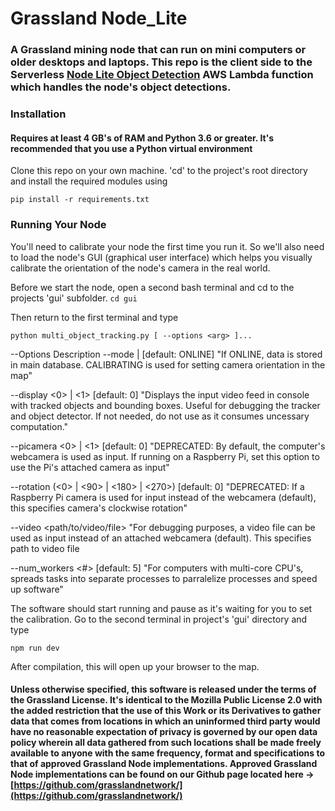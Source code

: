 # Grassland Node_Lite

### A Grassland mining node that can run on mini computers or older desktops and laptops. This repo is the client side to the Serverless [Node Lite Object Detection](https://github.com/grasslandnetwork/node_lite_object_detection) AWS Lambda function which handles the node's object detections. 

### Installation
#### Requires at least 4 GB's of RAM and Python 3.6 or greater. It's recommended that you use a Python virtual environment

Clone this repo on your own machine. 'cd' to the project's root directory and install the required modules using

```pip install -r requirements.txt```

### Running Your Node
You'll need to calibrate your node the first time you run it. So we'll also need to load the node's GUI (graphical user interface) which helps you visually calibrate the orientation of the node's camera in the real world.

Before we start the node, open a second bash terminal and cd to the projects 'gui' subfolder. 
```cd gui```

Then return to the first terminal and type

```python multi_object_tracking.py [ --options <arg> ]...```

--Options <Arguments> Description
  --mode <ONLINE> | <CALIBRATING> [default: ONLINE] "If ONLINE, data is stored in main database. CALIBRATING is used for setting camera orientation in the map"
  
  --display <0> | <1> [default: 0] "Displays the input video feed in console with tracked objects and bounding boxes. Useful for debugging the tracker and object detector. If not needed, do not use as it consumes uncessary computation."
  
  --picamera <0> | <1> [default: 0] "DEPRECATED: By default, the computer's webcamera is used as input. If running on a Raspberry Pi, set this option to use the Pi's attached camera as input"
  
  --rotation (<0> | <90> | <180> | <270>) [default: 0] "DEPRECATED: If a Raspberry Pi camera is used for input instead of the webcamera (default), this specifies camera's clockwise rotation"
  
  --video <path/to/video/file> "For debugging purposes, a video file can be used as input instead of an attached webcamera (default). This specifies path to video file
  
  --num_workers <#> [default: 5] "For computers with multi-core CPU's, spreads tasks into separate processes to parralelize processes and speed up software"

The software should start running and pause as it's waiting for you to set the calibration. Go to the second terminal in project's 'gui' directory and type

```npm run dev```

After compilation, this will open up your browser to the map. 




#### Unless otherwise specified, this software is released under the terms of the Grassland License. It's identical to the Mozilla Public License 2.0 with the added restriction that the use of this Work or its Derivatives to gather data that comes from locations in which an uninformed third party would have no reasonable expectation of privacy is governed by our open data policy wherein all data gathered from such locations shall be made freely available to anyone with the same frequency, format and specifications to that of approved Grassland Node implementations. Approved Grassland Node implementations can be found on our Github page located here -> [https://github.com/grasslandnetwork/](https://github.com/grasslandnetwork/)
